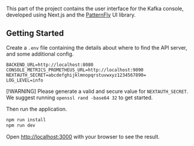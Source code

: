This part of the project contains the user interface for the Kafka console, developed using Next.js and the [PatternFly](https://patternfly.org) UI library.
## Getting Started

Create a `.env` file containing the details about where to find the API server, and some additional config.

```.dotenv
BACKEND_URL=http://localhost:8080
CONSOLE_METRICS_PROMETHEUS_URL=http://localhost:9090
NEXTAUTH_SECRET=abcdefghijklmnopqrstuvwxyz1234567890=
LOG_LEVEL=info
```

[!WARNING]
Please generate a valid and secure value for `NEXTAUTH_SECRET`. We suggest running `openssl rand -base64 32` to get started.

Then run the application.

```bash
npm run install
npm run dev
```

Open [http://localhost:3000](http://localhost:3000) with your browser to see the result.


